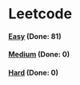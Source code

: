 # Leetcode

<h4><a href="https://github.com/lon-yang/leetcode/blob/master/docs/Easy.md">Easy</a>  (Done: 81)</h4>
<h4><a href="https://github.com/lon-yang/leetcode/blob/master/docs/Medium.md">Medium</a>  (Done: 0)</h4>
<h4><a href="https://github.com/lon-yang/leetcode/blob/master/docs/Hard.md">Hard</a>  (Done: 0)</h4>
